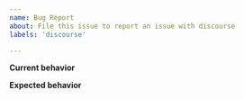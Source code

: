 ```yaml
---
name: Bug Report
about: File this issue to report an issue with discourse
labels: 'discourse'

---
```


**Current behavior**


**Expected behavior**
